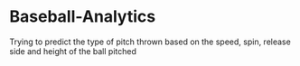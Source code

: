 # Baseball-Analytics
Trying to predict the type of pitch thrown based on the speed, spin, release side and height of the ball pitched
